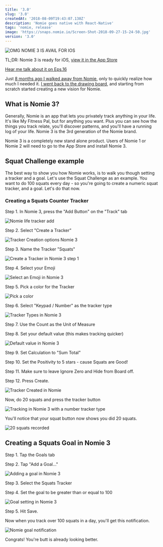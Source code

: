 ```yaml
---
title: '3.0'
slug: '3.0'
createdAt: '2018-08-09T19:43:07.130Z'
description: 'Nomie goes native with React-Native'
tags: 'nomie, release'
image: 'https://snaps.nomie.io/Screen-Shot-2018-09-27-15-24-50.jpg'
version: '3.0'
---
```


![OMG NOMIE 3 IS AVAIL FOR IOS](https://snaps.nomie.io/Screen-Shot-2018-09-20-20-27-34.png)

TL;DR: Nomie 3 is ready for iOS, [view it in the App Store](https://itunes.apple.com/us/app/nomie-3/id1350582411?ls=1&mt=8)

<a href="https://soundcloud.com/nomiepodcast/16-nomie-release-3-for-ios-is" class="n-button">Hear me talk about it on Eps.16</a>

Just [8 months ago I walked away from Nomie](https://www.reddit.com/r/nomie/comments/7cyi01/this_feels_like_the_end/), only to quickly realize how much I needed it. [I went back to the drawing board](https://www.reddit.com/r/nomie/comments/7hl2th/this_feels_like_the_beginning/), and starting from scratch started creating a new vision for Nomie.

## What is Nomie 3?

Generally, Nomie is an app that lets you privately track anything in your life. It's like My Fitness Pal, but for anything you want. Plus you can see how the things you track relate, you'll discover patterns, and you'll have a running log of your life. Nomie 3 is the 3rd generation of the Nomie brand.

Nomie 3 is a completely new stand alone product. Users of Nomie 1 or Nomie 2 will need to go to the App Store and install Nomie 3.

## Squat Challenge example

The best way to show you how Nomie works, is to walk you though setting a tracker and a goal. Let's use the Squat Challenge as an example. You want to do 100 squats every day - so you're going to create a numeric squat tracker, and a goal. Let's do that now.

### Creating a Squats Counter Tracker

Step 1. In Nomie 3, press the "Add Button" on the "Track" tab

![Nomie life tracker add](https://snaps.nomie.io/Screen-Shot-2018-08-09-18-25-41.png)

Step 2. Select "Create a Tracker"

![Tracker Creation options Nomie 3](https://snaps.nomie.io/Screen-Shot-2018-08-09-18-26-38.png)

Step 3. Name the Tracker "Squats"

![Create a Tracker in Nomie 3 step 1](https://snaps.nomie.io/Screen-Shot-2018-08-09-18-27-33.png)

Step 4. Select your Emoji

![Select an Emoji in Nomie 3](https://snaps.nomie.io/Screen-Shot-2018-08-09-18-28-59.png)

Step 5. Pick a color for the Tracker

![Pick a color](https://snaps.nomie.io/Screen-Shot-2018-08-09-18-30-22.png)

Step 6. Select "Keypad / Number" as the tracker type

![Tracker Types in Nomie 3](https://snaps.nomie.io/Screen-Shot-2018-08-09-18-30-42.png)

Step 7. Use the Count as the Unit of Measure

Step 8. Set your default value (this makes tracking quicker)

![Default value in Nomie 3](https://snaps.nomie.io/Screen-Shot-2018-08-09-18-32-42.png)

Step 9. Set Calculation to "Sum Total"

Step 10. Set the Positivity to 5 stars - cause Squats are Good!

Step 11. Make sure to leave Ignore Zero and Hide from Board off.

Step 12. Press Create.

![Tracker Created in Nomie](https://snaps.nomie.io/Screen-Shot-2018-08-09-18-34-48.png)

Now, do 20 squats and press the tracker button

![Tracking in Nomie 3 with a number tracker type](https://snaps.nomie.io/Screen-Shot-2018-08-09-18-35-28.png)

You'll notice that your squat button now shows you did 20 squats.

![20 squats recorded](https://snaps.nomie.io/Screen-Shot-2018-08-09-18-36-18.png)

## Creating a Squats Goal in Nomie 3

Step 1. Tap the Goals tab

Step 2. Tap "Add a Goal..."

![Adding a goal in Nomie 3](https://snaps.nomie.io/Screen-Shot-2018-08-09-18-38-22.png)

Step 3. Select the Squats Tracker

Step 4. Set the goal to be greater than or equal to 100

![Goal setting in Nomie 3](https://snaps.nomie.io/Screen-Shot-2018-08-09-18-39-55.png)

Step 5. Hit Save.

Now when you track over 100 squats in a day, you'll get this notification.

![Nomie goal notification](https://snaps.nomie.io/Screen-Shot-2018-08-09-18-40-34.png)

Congrats! You're butt is already looking better.
